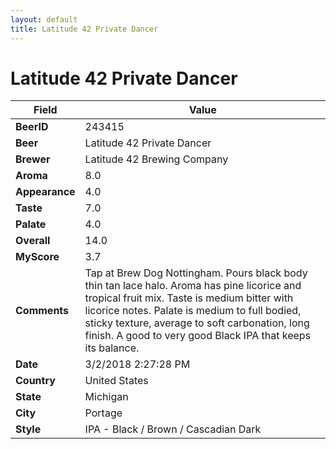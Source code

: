 ```yaml
---
layout: default
title: Latitude 42 Private Dancer
---
```


# Latitude 42 Private Dancer

| Field         | Value     |
|---------------|-----------|
| **BeerID** | 243415 |
| **Beer** | Latitude 42 Private Dancer |
| **Brewer** | Latitude 42 Brewing Company |
| **Aroma** | 8.0 |
| **Appearance** | 4.0 |
| **Taste** | 7.0 |
| **Palate** | 4.0 |
| **Overall** | 14.0 |
| **MyScore** | 3.7 |
| **Comments** | Tap at Brew Dog Nottingham. Pours black body thin tan lace halo. Aroma has pine licorice and tropical fruit mix. Taste is medium bitter with licorice notes. Palate is medium to full bodied, sticky texture, average to soft carbonation, long finish. A good to very good Black IPA that keeps its balance. |
| **Date** | 3/2/2018 2:27:28 PM |
| **Country** | United States |
| **State** | Michigan |
| **City** | Portage |
| **Style** | IPA - Black / Brown / Cascadian Dark |
